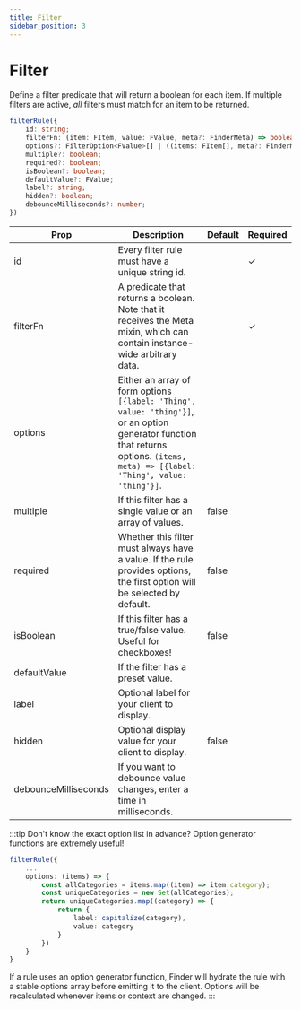 ```yaml
---
title: Filter
sidebar_position: 3
---
```


# Filter

Define a filter predicate that will return a boolean for each item. If multiple filters are active, _all_ filters must match for an item to be returned.

```ts
filterRule({
    id: string;
    filterFn: (item: FItem, value: FValue, meta?: FinderMeta) => boolean;
    options?: FilterOption<FValue>[] | ((items: FItem[], meta?: FinderMeta) => FilterOption<FValue>[]);
    multiple?: boolean;
    required?: boolean;
    isBoolean?: boolean;
    defaultValue?: FValue;
    label?: string;
    hidden?: boolean;
    debounceMilliseconds?: number;
})

```

| Prop                 | Description                                                                                                                                                                        | Default | Required |
| -------------------- | ---------------------------------------------------------------------------------------------------------------------------------------------------------------------------------- | ------- | -------- |
| id                   | Every filter rule must have a unique string id.                                                                                                                                    |         | ✓        |
| filterFn             | A predicate that returns a boolean. Note that it receives the Meta mixin, which can contain instance-wide arbitrary data.                                                          |         | ✓        |
| options              | Either an array of form options `[{label: 'Thing', value: 'thing'}]`, or an option generator function that returns options. `(items, meta) => [{label: 'Thing', value: 'thing'}]`. |         |          |
| multiple             | If this filter has a single value or an array of values.                                                                                                                           | false   |          |
| required             | Whether this filter must always have a value. If the rule provides options, the first option will be selected by default.                                                          | false   |          |
| isBoolean            | If this filter has a true/false value. Useful for checkboxes!                                                                                                                      | false   |          |
| defaultValue         | If the filter has a preset value.                                                                                                                                                  |         |          |
| label                | Optional label for your client to display.                                                                                                                                         |         |          |
| hidden               | Optional display value for your client to display.                                                                                                                                 | false   |          |
| debounceMilliseconds | If you want to debounce value changes, enter a time in milliseconds.                                                                                                               |         |          |

:::tip
Don't know the exact option list in advance? Option generator functions are extremely useful!

```ts
filterRule({
    ...
    options: (items) => {
        const allCategories = items.map((item) => item.category);
        const uniqueCategories = new Set(allCategories);
        return uniqueCategories.map((category) => {
            return {
                label: capitalize(category),
                value: category
            }
        })
    }
}
```

If a rule uses an option generator function, Finder will hydrate the rule with a stable options array before emitting it to the client. Options will be recalculated whenever items or context are changed.
:::
